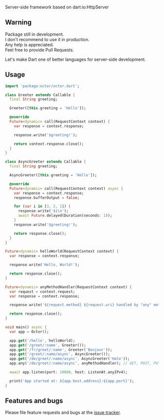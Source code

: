 Server-side framework based on dart:io:HttpServer

## Warning

Package still in development.<br/>
I don't recommend to use it in production.<br/>
Any help is appreciated. <br/>
Feel free to provide Pull Requests.

Let's make Dart one of better languages for server-side development.

## Usage

```dart
import 'package:octor/octor.dart';

class Greeter extends Callable {
  final String greeting;

  Greeter([this.greeting = 'Hello']);

  @override
  Future<dynamic> call(RequestContext context) {
    var response = context.response;

    response.write('$greeting!');

    return context.response.close();
  }
}

class AsyncGreeter extends Callable {
  final String greeting;

  AsyncGreeter([this.greeting = 'Hello']);

  @override
  Future<dynamic> call(RequestContext context) async {
    var response = context.response;
    response.bufferOutput = false;

    for (var i in [3, 2, 1]) {
      response.write('$i\n');
      await Future.delayed(Duration(seconds: 1));
    }
    response.write('$greeting!');

    return response.close();
  }
}

Future<dynamic> helloWorld(RequestContext context) {
  var response = context.response;

  response.write('Hello, World!');

  return response.close();
}

Future<dynamic> anyMethodHandler(RequestContext context) {
  var request = context.request;
  var response = context.response;

  response.write('${request.method} ${request.uri} handled by "any" method handler');

  return response.close();
}

void main() async {
  var app = Octor();

  app.get('/hello', helloWorld);
  app.get('/greet/:name', Greeter());
  app.get('/fr/greet/:name', Greeter('Bonjour'));
  app.get('/greet/:name/async', AsyncGreeter());
  app.get('/de/greet/:name/async', AsyncGreeter('Halo'));
  app.any('/de/greet/:name/async', anyMethodHandler); // GET, POST, PUT, DELETE, PATCH and etc.

  await app.listen(port: 10080, host: ListenAt.anyIPv4);

  print('App started at: ${app.host.address}:${app.port}');
}
```

## Features and bugs

Please file feature requests and bugs at the [issue tracker][tracker].

[tracker]: https://github.com/OctoDart/octor/issues
